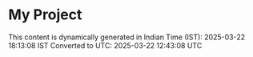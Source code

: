 # My Project

This content is dynamically generated in Indian Time (IST): 2025-03-22 18:13:08 IST
Converted to UTC: 2025-03-22 12:43:08 UTC
